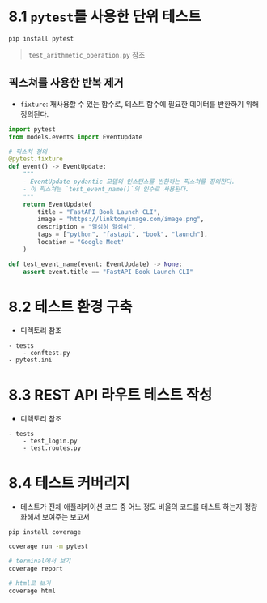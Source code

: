 # 8.1 `pytest`를 사용한 단위 테스트
```
pip install pytest
```
> `test_arithmetic_operation.py` 참조

## 픽스쳐를 사용한 반복 제거
- `fixture`: 재사용할 수 있는 함수로, 테스트 함수에 필요한 데이터를 반환하기 위해 정의된다.

```python
import pytest
from models.events import EventUpdate

# 픽스쳐 정의
@pytest.fixture
def event() -> EventUpdate:
    """
    - EventUpdate pydantic 모델의 인스턴스를 반환하는 픽스쳐를 정의한다.
    - 이 픽스쳐는 `test_event_name()`의 인수로 사용된다.
    """
    return EventUpdate(
        title = "FastAPI Book Launch CLI",
        image = "https://linktomyimage.com/image.png",
        description = "열심히 열심히",
        tags = ["python", "fastapi", "book", "launch"],
        location = "Google Meet'
    )
```
```python
def test_event_name(event: EventUpdate) -> None:
    assert event.title == "FastAPI Book Launch CLI"
```

# 8.2 테스트 환경 구축
- 디렉토리 참조
```
- tests
    - conftest.py
- pytest.ini
```

# 8.3 REST API 라우트 테스트 작성
- 디렉토리 참조
```
- tests
    - test_login.py
    - test.routes.py
```

# 8.4 테스트 커버리지
- 테스트가 전체 애플리케이션 코드 중 어느 정도 비율의 코드를 테스트 하는지 정량화해서 보여주는 보고서
```
pip install coverage
```
```bash
coverage run -m pytest

# terminal에서 보기
coverage report

# html로 보기
coverage html
```